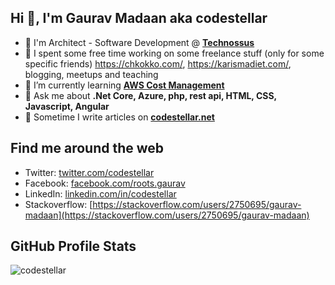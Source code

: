 ## Hi 👋, I'm Gaurav Madaan aka codestellar
- 🏢 I'm Architect - Software Development @ **[Technossus](https://www.technossus.com/)**
- 🔭 I spent some free time working on some freelance stuff (only for some specific friends) https://chkokko.com/, https://karismadiet.com/, blogging, meetups and teaching 
- 🌱 I’m currently learning **[AWS Cost Management](https://aws.amazon.com/aws-cost-management/)**
- 💬 Ask me about **.Net Core, Azure, php, rest api, HTML, CSS, Javascript, Angular**
- 📝 Sometime I write articles on **[codestellar.net](https://codestellar.net)**

## Find me around the web
- Twitter: [twitter.com/codestellar](https://twitter.com/codestellar)
- Facebook: [facebook.com/roots.gaurav](https://www.facebook.com/roots.gaurav)
- LinkedIn: [linkedin.com/in/codestellar](https://www.linkedin.com/in/codestellar/)
- Stackoverflow: [https://stackoverflow.com/users/2750695/gaurav-madaan](https://stackoverflow.com/users/2750695/gaurav-madaan)

## GitHub Profile Stats
<img src="https://github-readme-stats.vercel.app/api?username=codestellar&show_icons=true&count_private=true&include_all_commits=true&theme=graywhite&hide_title=true" alt="codestellar" />
